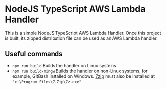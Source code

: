 # NodeJS TypeScript AWS Lambda Handler

This is a simple NodeJS TypeScript AWS Lambda Handler. Once this project is built, its zipped distribution file can be used as an AWS Lambda handler.

## Useful commands

- `npm run build` Builds the handler on Linux systems
- `npm run build-mingw` Builds the handler on non-Linux systems, for example, GitBash installed on Windows. [7zip](https://www.7-zip.org/) must also be installed at `"c:\Program Files\7-Zip\7z.exe"`
